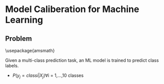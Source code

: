# Model Caliberation for Machine Learning
## Problem
\usepackage{amsmath}

Given a multi-class prediction task, an ML model is trained to predict class labels.
  - $P(y_j = class i| X_j) \forall$i = 1,...,10 classes  
